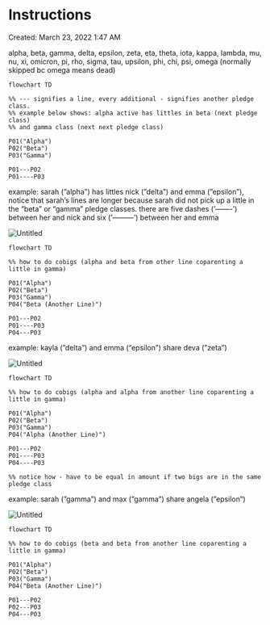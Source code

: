 # Instructions

Created: March 23, 2022 1:47 AM

alpha, beta, gamma, delta, epsilon, zeta, eta, theta, iota, kappa, lambda, mu, nu, xi, omicron, pi, rho, sigma, tau, upsilon, phi, chi, psi, omega (normally skipped bc omega means dead)

```mermaid
flowchart TD

%% --- signifies a line, every additional - signifies another pledge class.
%% example below shows: alpha active has littles in beta (next pledge class)
%% and gamma class (next next pledge class)

P01("Alpha")
P02("Beta")
P03("Gamma")

P01---P02
P01----P03
```

example: sarah (”alpha”) has littles nick (”delta”) and emma (”epsilon”), notice that sarah’s lines are longer because sarah did not pick up a little in the “beta” or “gamma” pledge classes. there are five dashes (’——-’) between her and nick and six (’———’) between her and emma

![Untitled](Instructions%206af20c07756346ce8f2b1c8762ffe860/Untitled.png)

```mermaid
flowchart TD

%% how to do cobigs (alpha and beta from other line coparenting a little in gamma)

P01("Alpha")
P02("Beta")
P03("Gamma")
P04("Beta (Another Line)")

P01---P02
P01----P03
P04---P03
```

example: kayla (”delta”) and emma (“epsilon”) share deva (”zeta”)

![Untitled](Instructions%206af20c07756346ce8f2b1c8762ffe860/Untitled%201.png)

```mermaid
flowchart TD

%% how to do cobigs (alpha and alpha from another line coparenting a little in gamma)

P01("Alpha")
P02("Beta")
P03("Gamma")
P04("Alpha (Another Line)")

P01---P02
P01----P03
P04----P03

%% notice how - have to be equal in amount if two bigs are in the same pledge class
```

example: sarah (”gamma”) and max (”gamma”) share angela (”epsilon”)

![Untitled](Instructions%206af20c07756346ce8f2b1c8762ffe860/Untitled%202.png)

```mermaid
flowchart TD

%% how to do cobigs (beta and beta from another line coparenting a little in gamma)

P01("Alpha")
P02("Beta")
P03("Gamma")
P04("Beta (Another Line)")

P01---P02
P02---P03
P04---P03
```